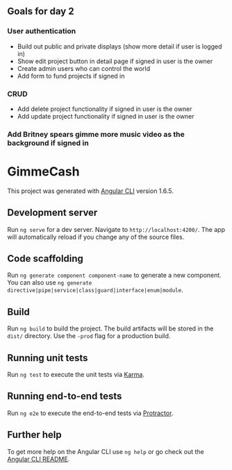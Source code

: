 ## Goals for day 2

### User authentication
* Build out public and private displays (show more detail if user is logged in)
* Show edit project button in detail page if signed in user is the owner
* Create admin users who can control the world
* Add form to fund projects if signed in

### CRUD
* Add delete project functionality if signed in user is the owner
* Add update project functionality if signed in user is the owner

###

### Add Britney spears gimme more music video as the background if signed in





# GimmeCash

This project was generated with [Angular CLI](https://github.com/angular/angular-cli) version 1.6.5.

## Development server

Run `ng serve` for a dev server. Navigate to `http://localhost:4200/`. The app will automatically reload if you change any of the source files.

## Code scaffolding

Run `ng generate component component-name` to generate a new component. You can also use `ng generate directive|pipe|service|class|guard|interface|enum|module`.

## Build

Run `ng build` to build the project. The build artifacts will be stored in the `dist/` directory. Use the `-prod` flag for a production build.

## Running unit tests

Run `ng test` to execute the unit tests via [Karma](https://karma-runner.github.io).

## Running end-to-end tests

Run `ng e2e` to execute the end-to-end tests via [Protractor](http://www.protractortest.org/).

## Further help

To get more help on the Angular CLI use `ng help` or go check out the [Angular CLI README](https://github.com/angular/angular-cli/blob/master/README.md).
